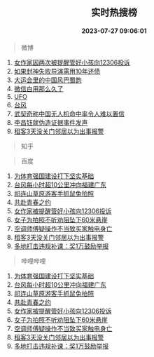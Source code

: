 <div align="center"><h2>实时热搜榜</h2><h4>2023-07-27 09:06:01</h4></div>

> 微博  

1. [女作家因两次被提醒管好小孩向12306投诉](https://s.weibo.com/weibo?q=%23%E5%A5%B3%E4%BD%9C%E5%AE%B6%E5%9B%A0%E4%B8%A4%E6%AC%A1%E8%A2%AB%E6%8F%90%E9%86%92%E7%AE%A1%E5%A5%BD%E5%B0%8F%E5%AD%A9%E5%90%9112306%E6%8A%95%E8%AF%89%23&t=31&band_rank=1&Refer=top)<br />
2. [如果封神失败导演需用10年还债](https://s.weibo.com/weibo?q=%23%E5%A6%82%E6%9E%9C%E5%B0%81%E7%A5%9E%E5%A4%B1%E8%B4%A5%E5%AF%BC%E6%BC%94%E9%9C%80%E7%94%A810%E5%B9%B4%E8%BF%98%E5%80%BA%23&t=31&band_rank=2&Refer=top)<br />
3. [大运会里的中国风巴蜀韵](https://s.weibo.com/weibo?q=%23%E5%A4%A7%E8%BF%90%E4%BC%9A%E9%87%8C%E7%9A%84%E4%B8%AD%E5%9B%BD%E9%A3%8E%E5%B7%B4%E8%9C%80%E9%9F%B5%23&t=31&band_rank=3&Refer=top)<br />
4. [微信白用那么久了](https://s.weibo.com/weibo?q=%E5%BE%AE%E4%BF%A1%E7%99%BD%E7%94%A8%E9%82%A3%E4%B9%88%E4%B9%85%E4%BA%86&t=31&band_rank=4&Refer=top)<br />
5. [UFO](https://s.weibo.com/weibo?q=UFO&t=31&band_rank=5&Refer=top)<br />
6. [台风](https://s.weibo.com/weibo?q=%E5%8F%B0%E9%A3%8E&t=31&band_rank=6&Refer=top)<br />
7. [武契奇称中国无人机命中率令人难以置信](https://s.weibo.com/weibo?q=%23%E6%AD%A6%E5%A5%91%E5%A5%87%E7%A7%B0%E4%B8%AD%E5%9B%BD%E6%97%A0%E4%BA%BA%E6%9C%BA%E5%91%BD%E4%B8%AD%E7%8E%87%E4%BB%A4%E4%BA%BA%E9%9A%BE%E4%BB%A5%E7%BD%AE%E4%BF%A1%23&t=31&band_rank=7&Refer=top)<br />
8. [李昌钰就伪造证据事件发声](https://s.weibo.com/weibo?q=%23%E6%9D%8E%E6%98%8C%E9%92%B0%E5%B0%B1%E4%BC%AA%E9%80%A0%E8%AF%81%E6%8D%AE%E4%BA%8B%E4%BB%B6%E5%8F%91%E5%A3%B0%23&t=31&band_rank=8&Refer=top)<br />
9. [租客3天没关门邻居以为出事报警](https://s.weibo.com/weibo?q=%23%E7%A7%9F%E5%AE%A23%E5%A4%A9%E6%B2%A1%E5%85%B3%E9%97%A8%E9%82%BB%E5%B1%85%E4%BB%A5%E4%B8%BA%E5%87%BA%E4%BA%8B%E6%8A%A5%E8%AD%A6%23&t=31&band_rank=9&Refer=top)<br />

> 知乎  


> 百度  

1. [为体育强国建设打下坚实基础](https://www.baidu.com/s?wd=%E4%B8%BA%E4%BD%93%E8%82%B2%E5%BC%BA%E5%9B%BD%E5%BB%BA%E8%AE%BE%E6%89%93%E4%B8%8B%E5%9D%9A%E5%AE%9E%E5%9F%BA%E7%A1%80&sa=fyb_news&rsv_dl=fyb_news)<br />
2. [台风每小时超10公里冲向福建广东](https://www.baidu.com/s?wd=%E5%8F%B0%E9%A3%8E%E6%AF%8F%E5%B0%8F%E6%97%B6%E8%B6%8510%E5%85%AC%E9%87%8C%E5%86%B2%E5%90%91%E7%A6%8F%E5%BB%BA%E5%B9%BF%E4%B8%9C&sa=fyb_news&rsv_dl=fyb_news)<br />
3. [祁连山草原游客手抓鼠兔拍照](https://www.baidu.com/s?wd=%E7%A5%81%E8%BF%9E%E5%B1%B1%E8%8D%89%E5%8E%9F%E6%B8%B8%E5%AE%A2%E6%89%8B%E6%8A%93%E9%BC%A0%E5%85%94%E6%8B%8D%E7%85%A7&sa=fyb_news&rsv_dl=fyb_news)<br />
4. [共赴青春之约](https://www.baidu.com/s?wd=%E5%85%B1%E8%B5%B4%E9%9D%92%E6%98%A5%E4%B9%8B%E7%BA%A6&sa=fyb_news&rsv_dl=fyb_news)<br />
5. [女作家被提醒管好小孩向12306投诉](https://www.baidu.com/s?wd=%E5%A5%B3%E4%BD%9C%E5%AE%B6%E8%A2%AB%E6%8F%90%E9%86%92%E7%AE%A1%E5%A5%BD%E5%B0%8F%E5%AD%A9%E5%90%9112306%E6%8A%95%E8%AF%89&sa=fyb_news&rsv_dl=fyb_news)<br />
6. [女子为拍照不听劝阻坠下60米悬崖](https://www.baidu.com/s?wd=%E5%A5%B3%E5%AD%90%E4%B8%BA%E6%8B%8D%E7%85%A7%E4%B8%8D%E5%90%AC%E5%8A%9D%E9%98%BB%E5%9D%A0%E4%B8%8B60%E7%B1%B3%E6%82%AC%E5%B4%96&sa=fyb_news&rsv_dl=fyb_news)<br />
7. [空调师傅疑操作不当致买家触电身亡](https://www.baidu.com/s?wd=%E7%A9%BA%E8%B0%83%E5%B8%88%E5%82%85%E7%96%91%E6%93%8D%E4%BD%9C%E4%B8%8D%E5%BD%93%E8%87%B4%E4%B9%B0%E5%AE%B6%E8%A7%A6%E7%94%B5%E8%BA%AB%E4%BA%A1&sa=fyb_news&rsv_dl=fyb_news)<br />
8. [租客3天没关门邻居以为出事报警](https://www.baidu.com/s?wd=%E7%A7%9F%E5%AE%A23%E5%A4%A9%E6%B2%A1%E5%85%B3%E9%97%A8%E9%82%BB%E5%B1%85%E4%BB%A5%E4%B8%BA%E5%87%BA%E4%BA%8B%E6%8A%A5%E8%AD%A6&sa=fyb_news&rsv_dl=fyb_news)<br />
9. [多地打击违规补课：奖1万鼓励举报](https://www.baidu.com/s?wd=%E5%A4%9A%E5%9C%B0%E6%89%93%E5%87%BB%E8%BF%9D%E8%A7%84%E8%A1%A5%E8%AF%BE%EF%BC%9A%E5%A5%961%E4%B8%87%E9%BC%93%E5%8A%B1%E4%B8%BE%E6%8A%A5&sa=fyb_news&rsv_dl=fyb_news)<br />

> 哔哩哔哩  

1. [为体育强国建设打下坚实基础](https://www.baidu.com/s?wd=%E4%B8%BA%E4%BD%93%E8%82%B2%E5%BC%BA%E5%9B%BD%E5%BB%BA%E8%AE%BE%E6%89%93%E4%B8%8B%E5%9D%9A%E5%AE%9E%E5%9F%BA%E7%A1%80&sa=fyb_news&rsv_dl=fyb_news)<br />
2. [台风每小时超10公里冲向福建广东](https://www.baidu.com/s?wd=%E5%8F%B0%E9%A3%8E%E6%AF%8F%E5%B0%8F%E6%97%B6%E8%B6%8510%E5%85%AC%E9%87%8C%E5%86%B2%E5%90%91%E7%A6%8F%E5%BB%BA%E5%B9%BF%E4%B8%9C&sa=fyb_news&rsv_dl=fyb_news)<br />
3. [祁连山草原游客手抓鼠兔拍照](https://www.baidu.com/s?wd=%E7%A5%81%E8%BF%9E%E5%B1%B1%E8%8D%89%E5%8E%9F%E6%B8%B8%E5%AE%A2%E6%89%8B%E6%8A%93%E9%BC%A0%E5%85%94%E6%8B%8D%E7%85%A7&sa=fyb_news&rsv_dl=fyb_news)<br />
4. [共赴青春之约](https://www.baidu.com/s?wd=%E5%85%B1%E8%B5%B4%E9%9D%92%E6%98%A5%E4%B9%8B%E7%BA%A6&sa=fyb_news&rsv_dl=fyb_news)<br />
5. [女作家被提醒管好小孩向12306投诉](https://www.baidu.com/s?wd=%E5%A5%B3%E4%BD%9C%E5%AE%B6%E8%A2%AB%E6%8F%90%E9%86%92%E7%AE%A1%E5%A5%BD%E5%B0%8F%E5%AD%A9%E5%90%9112306%E6%8A%95%E8%AF%89&sa=fyb_news&rsv_dl=fyb_news)<br />
6. [女子为拍照不听劝阻坠下60米悬崖](https://www.baidu.com/s?wd=%E5%A5%B3%E5%AD%90%E4%B8%BA%E6%8B%8D%E7%85%A7%E4%B8%8D%E5%90%AC%E5%8A%9D%E9%98%BB%E5%9D%A0%E4%B8%8B60%E7%B1%B3%E6%82%AC%E5%B4%96&sa=fyb_news&rsv_dl=fyb_news)<br />
7. [空调师傅疑操作不当致买家触电身亡](https://www.baidu.com/s?wd=%E7%A9%BA%E8%B0%83%E5%B8%88%E5%82%85%E7%96%91%E6%93%8D%E4%BD%9C%E4%B8%8D%E5%BD%93%E8%87%B4%E4%B9%B0%E5%AE%B6%E8%A7%A6%E7%94%B5%E8%BA%AB%E4%BA%A1&sa=fyb_news&rsv_dl=fyb_news)<br />
8. [租客3天没关门邻居以为出事报警](https://www.baidu.com/s?wd=%E7%A7%9F%E5%AE%A23%E5%A4%A9%E6%B2%A1%E5%85%B3%E9%97%A8%E9%82%BB%E5%B1%85%E4%BB%A5%E4%B8%BA%E5%87%BA%E4%BA%8B%E6%8A%A5%E8%AD%A6&sa=fyb_news&rsv_dl=fyb_news)<br />
9. [多地打击违规补课：奖1万鼓励举报](https://www.baidu.com/s?wd=%E5%A4%9A%E5%9C%B0%E6%89%93%E5%87%BB%E8%BF%9D%E8%A7%84%E8%A1%A5%E8%AF%BE%EF%BC%9A%E5%A5%961%E4%B8%87%E9%BC%93%E5%8A%B1%E4%B8%BE%E6%8A%A5&sa=fyb_news&rsv_dl=fyb_news)<br />
